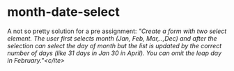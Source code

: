 # month-date-select
A not so pretty solution for a pre assignment:
<cite>"Create a form with two select  element. The user first selects month (Jan, Feb, Mar,..,Dec) and after the selection can select the day of month but the list is updated by the correct number of days (like 31 days in Jan 30 in April). You can omit the leap day in February."<c/ite>
